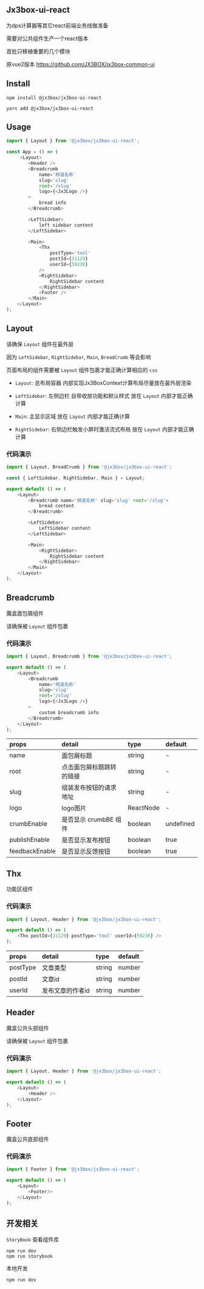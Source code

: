 ## Jx3box-ui-react

为dps计算器等其它react前端业务线做准备

需要对公共组件生产一个react版本

首批只移植重要的几个模块

原vue2版本 https://github.com/JX3BOX/jx3box-common-ui

## Install

```code
npm install @jx3box/jx3box-ui-react
```


```code
yarn add @jx3box/jx3box-ui-react
```

## Usage

```javascript
import { Layout } from '@jx3box/jx3box-ui-react';

const App = () => (
     <Layout>
        <Header />
        <Breadcrumb 
            name='频道名称' 
            slug='slug' 
            root='/slug' 
            logo={<Jx3Logo />}
        >
            bread info
        </Breadcrumb>

        <LeftSidebar>
            left sidebar content
        </LeftSidebar>

        <Main>
            <Thx 
                postType='tool'
                postId={31129} 
                userId={59236} 
            />
            <RightSidebar>
                RightSidebar content
            </RightSidebar>
            <Footer />
        </Main>
    </Layout>
);
```

## Layout

请确保 `Layout` 组件在最外层

因为 `LeftSidebar`, `RightSidebar`, `Main`, `BreadCrumb` 等会影响

页面布局的组件需要被 `Layout` 组件包裹才能正确计算相应的 `css`

- `Layout`: 总布局容器 内部实现Jx3BoxContext计算布局尽量放在最外层渲染

- `LeftSidebar`: 左侧边栏 自带收放功能和默认样式 放在 `Layout` 内部才能正确计算

- `Main`: 主显示区域 放在 `Layout` 内部才能正确计算

- `RightSidebar`: 右侧边栏触发小屏时激活流式布局 放在 `Layout` 内部才能正确计算


### 代码演示

```javascript
import { Layout, BreadCrumb } from '@jx3box/jx3box-ui-react';

const { LeftSidebar, RightSidebar, Main } = Layout;

export default () => (
    <Layout>
        <Breadcrumb name='频道名称' slug='slug' root='/slug'>
            bread content
        </Breadcrumb>

        <LeftSidebar>
            LeftSidebar content
        </LeftSidebar>

        <Main>
            <RightSidebar>
                RightSidebar content
            </RightSidebar>
        </Main>
    </Layout>
);
```

## Breadcrumb

魔盒面包屑组件

请确保被 `Layout` 组件包裹


### 代码演示

```javascript
import { Layout, Breadcrumb } from '@jx3box/jx3box-ui-react';

export default () => (
    <Layout>
        <Breadcrumb 
            name='频道名称'
            slug='slug' 
            root='/slug' 
            logo={<Jx3Logo />} 
        >
            custom breadcrumb info
        </Breadcrumb>
    </Layout>
);
```

| props | detail | type | default |
| :---- | :---- | :---- | :---- |
| name | 面包屑标题 | string | - |
| root | 点击面包屑标题跳转的链接 | string | - |
| slug | 组装发布按钮的请求地址 | string | - |
| logo | logo图片 | ReactNode | - |
| crumbEnable | 是否显示 crumbBE 组件 | boolean | undefined |
| publishEnable | 是否显示发布按钮 | boolean | true |
| feedbackEnable | 是否显示反馈按钮 | boolean | true |

## Thx

功能区组件

### 代码演示

```javascript
import { Layout, Header } from '@jx3box/jx3box-ui-react';

export default () => (
    <Thx postId={31129} postType='tool' userId={59236} />
);
```

| props | detail | type | default |
| :---- | :---- | :---- | :---- |
| postType | 文章类型 | string | number | - |
| postId | 文章id | string | number | - |
| userId | 发布文章的作者id | string | number | - |

## Header

魔盒公共头部组件

请确保被 `Layout` 组件包裹

### 代码演示

```javascript
import { Layout, Header } from '@jx3box/jx3box-ui-react';

export default () => (
    <Layout>
        <Header />
    </Layout>
);
```

## Footer

魔盒公共底部组件

### 代码演示

```javascript
import { Footer } from '@jx3box/jx3box-ui-react';

export default () => (
    <Layout>
        <Footer/>
    </Layout>
);
```

## 开发相关

`StoryBook` 查看组件库

```code
npm run dev
npm run storybook
```

本地开发

```code
npm run dev
```
